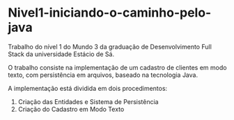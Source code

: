 # Nivel1-iniciando-o-caminho-pelo-java
<p>Trabalho do nível 1 do Mundo 3 da graduação de Desenvolvimento Full Stack da universidade Estácio de Sá. </p>

<p>O trabalho consiste na implementação de um cadastro de clientes em modo texto, com persistência em arquivos, baseado na tecnologia Java.</p>
<p></p>A implementação está dividida em dois procedimentos:</p>
<ol>
  <li>Criação das Entidades e Sistema de Persistência</li> 
  <li>Criação do Cadastro em Modo Texto</li>
</ol>



